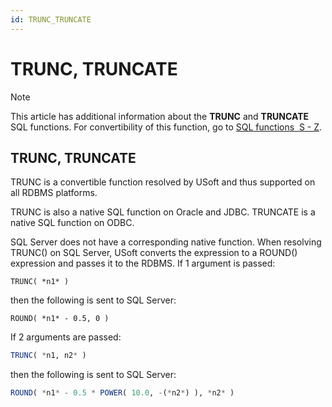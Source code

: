 ```yaml
---
id: TRUNC_TRUNCATE
---
```


# TRUNC, TRUNCATE



> [!NOTE]
> This article has additional information about the **TRUNC** and **TRUNCATE** SQL functions.
> For convertibility of this function, go to [SQL functions  S - Z](/docs/Modeller_and_Rules_Engine/SQL_functions/SQL_functions_SZ.md).

## **TRUNC, TRUNCATE**

TRUNC is a convertible function resolved by USoft and thus supported on all RDBMS platforms.

TRUNC is also a native SQL function on Oracle and JDBC. TRUNCATE is a native SQL function on ODBC.

SQL Server does not have a corresponding native function. When resolving TRUNC() on SQL Server, USoft converts the expression to a ROUND() expression and passes it to the RDBMS. If 1 argument is passed:

```
TRUNC( *n1* )
```

then the following is sent to SQL Server:

```
ROUND( *n1* - 0.5, 0 )
```

If 2 arguments are passed:

```sql
TRUNC( *n1, n2* )
```

then the following is sent to SQL Server:

```sql
ROUND( *n1* - 0.5 * POWER( 10.0, -(*n2*) ), *n2* )
```

 